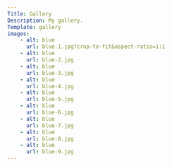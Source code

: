 ```yaml
---
Title: Gallery
Description: My gallery.
Template: gallery
images: 
    - alt: blue
      url: blue-1.jpg?crop-to-fit&aspect-ratio=1:1
    - alt: blue
      url: blue-2.jpg
    - alt: blue
      url: blue-3.jpg
    - alt: blue
      url: blue-4.jpg
    - alt: blue
      url: blue-5.jpg
    - alt: blue
      url: blue-6.jpg
    - alt: blue
      url: blue-7.jpg
    - alt: blue
      url: blue-8.jpg
    - alt: blue
      url: blue-9.jpg
---
```


